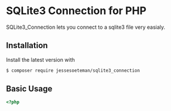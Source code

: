 # SQLite3 Connection for PHP

SQLite3_Connection lets you connect to a sqlite3 file very easialy.


## Installation

Install the latest version with

```bash
$ composer require jessesoeteman/sqlite3_connection
```

## Basic Usage

```php
<?php

```